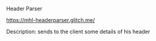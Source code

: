 Header Parser

https://mhl-headerparser.glitch.me/

Description:
sends to the client some details of his header
